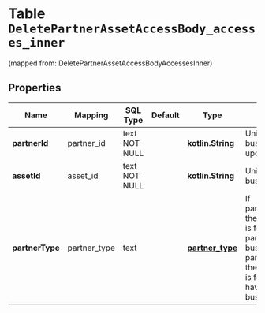 
# Table `DeletePartnerAssetAccessBody_accesses_inner`
(mapped from: DeletePartnerAssetAccessBodyAccessesInner)

## Properties
Name | Mapping | SQL Type | Default | Type | Description | Notes
---- | ------- | -------- | ------- | ---- | ----------- | -----
**partnerId** | partner_id | text NOT NULL |  | **kotlin.String** | Unique identifier of a business partner to update asset access to. | 
**assetId** | asset_id | text NOT NULL |  | **kotlin.String** | Unique identifier of the business asset. | 
**partnerType** | partner_type | text |  | [**partner_type**](#PartnerType) | If partner_type&#x3D;INTERNAL, the deleted asset access is for the access the partner has to your business asset.&lt;br&gt; If partner_type&#x3D;EXTERNAL, the deleted asset access is for the access you have to the partner&#39;s business asset. |  [optional]





